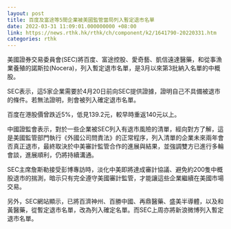```yaml
---
layout: post
title: 百度及富途等5間企業被美國監管當局列入暫定退市名單
date: 2022-03-31 11:09:01.000000000 +08:00
link: https://news.rthk.hk/rthk/ch/component/k2/1641790-20220331.htm
categories: rthk
---
```


美國證券交易委員會(SEC)將百度、富途控股、愛奇藝、凱信遠達醫藥，和從事漁業養殖的諾斯拉(Nocera)，列入暫定退市名單，是3月以來第3批納入名單的中概股。

SEC表示，這5家企業需要於4月20日前向SEC提供證據，證明自己不具備被退市的條件。若無法證明，則會被列入確定退市名單。

百度在港股價曾跌近5%，低見139.2元，較早時重返140元以上。

中國證監會表示，對於一些企業被SEC列入有退市風險的清單，經向對方了解，這是美國監管部門執行《外國公司問責法》的正常程序，列入清單的企業未來兩年會否真正退市，最終取決於中美審計監管合作的進展與結果，並強調雙方已進行多輪會談，進展順利，仍將持續溝通。

SEC主席詹斯勒接受彭博專訪時，淡化中美即將達成審計協議、避免約200隻中概股退市的揣測，暗示只有完全遵守美國審計監管，才能讓這些企業繼續在美國市場交易。

另外，SEC網站顯示，已將百濟神州、百勝中國、再鼎醫藥、盛美半導體，以及和黃醫藥，從暫定退市名單，改為列入確定名單。而SEC上周亦將新浪微博列入暫定退市名單。
